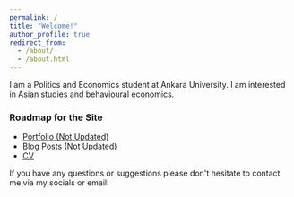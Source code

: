 ```yaml
---
permalink: /
title: "Welcome!"
author_profile: true
redirect_from: 
  - /about/
  - /about.html
---
```


I am a Politics and Economics student at Ankara University. I am interested in Asian studies and behavioural economics. 

### Roadmap for the Site
- [Portfolio (Not Updated)](https://suaytli.github.io/portfolio/)
- [Blog Posts (Not Updated)](https://suaytli.github.io/year-archive/)
- [CV](https://suaytli.github.io/cv/)

If you have any questions or suggestions please don't hesitate to contact me via my socials or email!